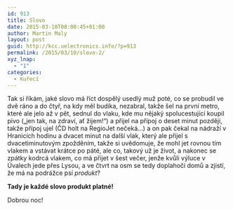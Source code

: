 ```yaml
---
id: 913
title: Slovo
date: 2015-03-10T08:00:45+01:00
author: Martin Maly
layout: post
guid: http://kcc.uelectronics.info/?p=913
permalink: /2015/03/10/slovo-2/
xyz_lnap:
  - "1"
categories:
  - Kuřecí
---
```

Tak si říkám, jaké slovo má říct dospělý usedlý muž poté, co se probudil ve dvě ráno a do čtyř, na kdy měl budíka, nezabral, takže šel na první metro, které ale jelo až v pět, sednul do vlaku, kde mu nějaký spolucestující koupil pivo (&#8222;jen tak, na zdraví, ať žijem!&#8220;) a přijel na přípoj o deset minut později, takže přípoj ujel (ČD holt na RegioJet nečeká&#8230;) a on pak čekal na nádraží v Hranicích hodinu a dvacet minut na další vlak, který ale přijel s dvacetiminutovým zpožděním, takže si uvědomuje, že mohl jet rovnou tím vlakem a vstávat krátce po páté, ale co, takový už je život, a nakonec se zpátky kodrcá vlakem, co má přijet v šest večer, jenže kvůli výluce v Úvalech jede přes Lysou, a ve čtvrt na osm se tedy doplahočí domů a zjistí, že má na podrážce psí _produkt_?

**Tady je každé slovo produkt platné!**

Dobrou noc!